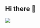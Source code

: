 ## Hi there 👋

<p align="left">
  <img src="https://api.boot.dev/v1/users/public/c0933bee-7ab1-4f46-83d4-387fcc0b5e64/thumbnail" >
</p>

<!--
**jpbowen/jpbowen** is a ✨ _special_ ✨ repository because its `README.md` (this file) appears on your GitHub profile.

Here are some ideas to get you started:

- 🔭 I’m currently working on ...
- 🌱 I’m currently learning ...
- 👯 I’m looking to collaborate on ...
- 🤔 I’m looking for help with ...
- 💬 Ask me about ...
- 📫 How to reach me: ...
- 😄 Pronouns: ...
- ⚡ Fun fact: ...
-->

